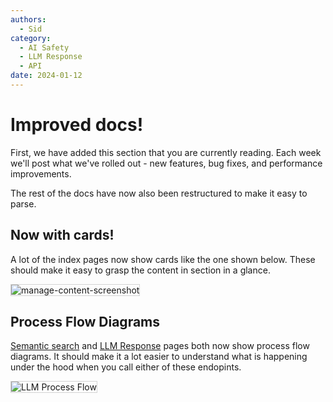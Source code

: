 ```yaml
---
authors:
  - Sid
category:
  - AI Safety
  - LLM Response
  - API
date: 2024-01-12
---
```


# Improved docs!

First, we have added this section that you are currently reading. Each week we'll post
what we've rolled out - new features, bug fixes, and performance improvements.

The rest of the docs have now also been restructured to make it easy to parse.

<!-- more -->


## Now with cards!

A lot of the index pages now show cards like the one shown below. These should
make it easy to grasp the content in section in a glance.

<img src="../../../../images/cards.png" alt="manage-content-screenshot" style="border: 1px solid  lightgray;">


## Process Flow Diagrams

[Semantic search](../../components/qa-service/semantic-search.md#process-flow) and
[LLM Response](../../components/qa-service/llm-response.md#process-flow)
pages both now show process flow diagrams. It should make it a lot easier to understand
what is happening under the hood when you call either of these endopints.

<img alt="LLM Process Flow" src="../../../../images/llm-response-processflow.png" style="border: 1px solid  lightgray;">
